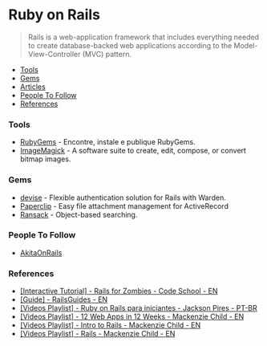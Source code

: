 # Ruby on Rails
> Rails is a web-application framework that includes everything needed to create database-backed web applications according to the Model-View-Controller (MVC) pattern.

- [Tools](#tools)
- [Gems](#gems)
- [Articles](#articles)
- [People To Follow](#people-to-follow)
- [References](#references)

### Tools
- [RubyGems](https://rubygems.org/) - Encontre, instale e publique RubyGems.
- [ImageMagick](http://www.imagemagick.org/script/index.php) - A software suite to create, edit, compose, or convert bitmap images.

### Gems
- [devise](https://github.com/plataformatec/devise) - Flexible authentication solution for Rails with Warden.
- [Paperclip](https://github.com/thoughtbot/paperclip) - Easy file attachment management for ActiveRecord
- [Ransack](https://github.com/activerecord-hackery/ransack) - Object-based searching.

### People To Follow
- [AkitaOnRails](http://www.akitaonrails.com/)

### References
- [[Interactive Tutorial] - Rails for Zombies - Code School - EN]()
- [[Guide] - RailsGuides - EN](http://guides.rubyonrails.org/getting_started.html)
- [[Videos Playlist] - Ruby on Rails para iniciantes - Jackson Pires - PT-BR](https://www.youtube.com/playlist?list=PLe3LRfCs4go-mkvHRMSXEOG-HDbzesyaP)
- [[Videos Playlist] - 12 Web Apps in 12 Weeks - Mackenzie Child - EN](https://www.youtube.com/playlist?list=PL23ZvcdS3XPLNdRYB_QyomQsShx59tpc-)
- [[Videos Playlist] - Intro to Rails - Mackenzie Child - EN](https://www.youtube.com/playlist?list=PL23ZvcdS3XPKnwg3lMv-JGNCn08kB0wsA)
- [[Videos Playlist] - Rails - Mackenzie Child - EN](https://www.youtube.com/playlist?list=PL23ZvcdS3XPKHTQBkvfxSeyeaO2EwnxlM)
